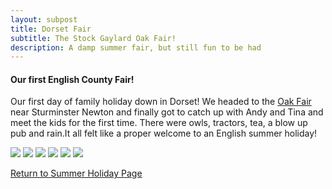 ```yaml
---
layout: subpost
title: Dorset Fair
subtitle: The Stock Gaylard Oak Fair!
description: A damp summer fair, but still fun to be had
---
```


<h4>Our first English County Fair!</h4>

Our first day of family holiday down in Dorset! We headed to the <a target="_blank" href="http://www.stockgaylard.com/the-oak-fair.asp">Oak Fair</a> near Sturminster Newton and finally got to catch up with Andy and Tina and meet the kids for the first time.
There were owls, tractors, tea, a blow up pub and rain.It all felt like a proper welcome to an English summer holiday!

<img src="https://adventuresofthetravellingtwins.com/Photos/2013-08-24-DorsetFair/day11-min.JPG" class="image1">
<img src="https://adventuresofthetravellingtwins.com/Photos/2013-08-24-DorsetFair/day12-min.JPG" class="image1">
<img src="https://adventuresofthetravellingtwins.com/Photos/2013-08-24-DorsetFair/day13-min.JPG" class="image1">
<img src="https://adventuresofthetravellingtwins.com/Photos/2013-08-24-DorsetFair/day14-min.JPG" class="image1">
<img src="https://adventuresofthetravellingtwins.com/Photos/2013-08-24-DorsetFair/day15-min.JPG" class="image1">
<img src="https://adventuresofthetravellingtwins.com/Photos/2013-08-24-DorsetFair/day16-min.JPG" class="image1">

<a href="https://adventuresofthetravellingtwins.com/2013/08/24/familysummerholiday/">Return to Summer Holiday Page</a>
